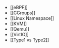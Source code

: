 - [[eBPF]]
- [[CGroups]]
- [[Linux Namespace]]
- [[KVM]]
- [[Qemu]]
- [[VirtIO]]
- [[Type1 vs Type2]]

